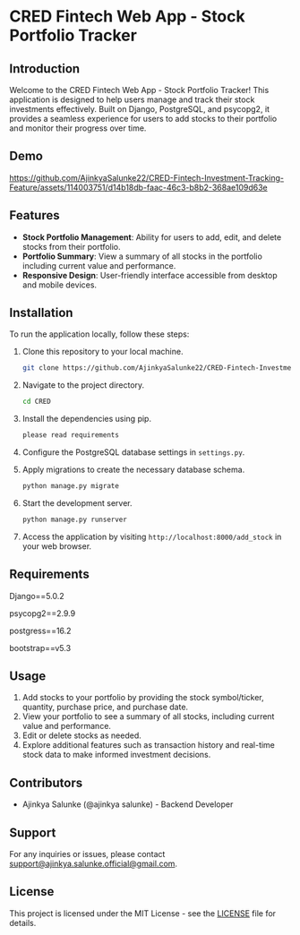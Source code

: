# CRED Fintech Web App - Stock Portfolio Tracker

## Introduction

Welcome to the CRED Fintech Web App - Stock Portfolio Tracker! This application is designed to help users manage and track their stock investments effectively. Built on Django, PostgreSQL, and psycopg2, it provides a seamless experience for users to add stocks to their portfolio and monitor their progress over time.

## Demo


https://github.com/AjinkyaSalunke22/CRED-Fintech-Investment-Tracking-Feature/assets/114003751/d14b18db-faac-46c3-b8b2-368ae109d63e
  


## Features

- **Stock Portfolio Management**: Ability for users to add, edit, and delete stocks from their portfolio.
- **Portfolio Summary**: View a summary of all stocks in the portfolio including current value and performance.
- **Responsive Design**: User-friendly interface accessible from desktop and mobile devices.

## Installation

To run the application locally, follow these steps:

1. Clone this repository to your local machine.
   ```bash
   git clone https://github.com/AjinkyaSalunke22/CRED-Fintech-Investment-Tracking-Feature.git
   ```

2. Navigate to the project directory.
   ```bash
   cd CRED
   ```

3. Install the dependencies using pip.
   ```bash
   please read requirements
   ```

4. Configure the PostgreSQL database settings in `settings.py`.

5. Apply migrations to create the necessary database schema.
   ```bash
   python manage.py migrate
   ```

6. Start the development server.
   ```bash
   python manage.py runserver
   ```

7. Access the application by visiting `http://localhost:8000/add_stock` in your web browser.


## Requirements

Django==5.0.2

psycopg2==2.9.9

postgress==16.2

bootstrap==v5.3


## Usage

1. Add stocks to your portfolio by providing the stock symbol/ticker, quantity, purchase price, and purchase date.
2. View your portfolio to see a summary of all stocks, including current value and performance.
3. Edit or delete stocks as needed.
4. Explore additional features such as transaction history and real-time stock data to make informed investment decisions.

## Contributors

- Ajinkya Salunke (@ajinkya salunke) - Backend Developer

## Support

For any inquiries or issues, please contact [support@ajinkya.salunke.official@gmail.com](mailto:ajinkya.salunke.official@gmail.com).

## License

This project is licensed under the MIT License - see the [LICENSE](LICENSE) file for details.
